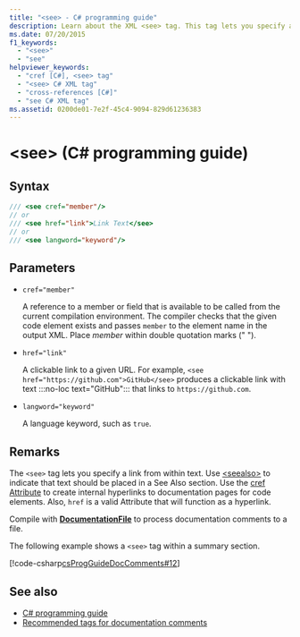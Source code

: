 ```yaml
---
title: "<see> - C# programming guide"
description: Learn about the XML <see> tag. This tag lets you specify a link from within text, for example by using a cref attribute.
ms.date: 07/20/2015
f1_keywords:
  - "<see>"
  - "see"
helpviewer_keywords:
  - "cref [C#], <see> tag"
  - "<see> C# XML tag"
  - "cross-references [C#]"
  - "see C# XML tag"
ms.assetid: 0200de01-7e2f-45c4-9094-829d61236383
---
```

# \<see> (C# programming guide)

## Syntax

```csharp
/// <see cref="member"/>
// or
/// <see href="link">Link Text</see>
// or
/// <see langword="keyword"/>
```

## Parameters

- `cref="member"`

  A reference to a member or field that is available to be called from the current compilation environment. The compiler checks that the given code element exists and passes `member` to the element name in the output XML. Place *member* within double quotation marks (" ").

- `href="link"`

  A clickable link to a given URL. For example, `<see href="https://github.com">GitHub</see>` produces a clickable link with text :::no-loc text="GitHub"::: that links to `https://github.com`.

- `langword="keyword"`

  A language keyword, such as `true`.

## Remarks

The `<see>` tag lets you specify a link from within text. Use [\<seealso>](./seealso.md) to indicate that text should be placed in a See Also section. Use the [cref Attribute](./cref-attribute.md) to create internal hyperlinks to documentation pages for code elements. Also, ``href`` is a valid Attribute that will function as a hyperlink.

Compile with [**DocumentationFile**](../../language-reference/compiler-options/output.md#documentationfile) to process documentation comments to a file.

The following example shows a `<see>` tag within a summary section.

[!code-csharp[csProgGuideDocComments#12](~/samples/snippets/csharp/VS_Snippets_VBCSharp/csProgGuideDocComments/CS/DocComments.cs#12)]

## See also

- [C# programming guide](../index.md)
- [Recommended tags for documentation comments](./recommended-tags-for-documentation-comments.md)
